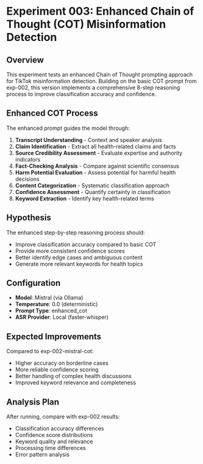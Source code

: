 # Experiment 003: Enhanced Chain of Thought (COT) Misinformation Detection

## Overview
This experiment tests an enhanced Chain of Thought prompting approach for TikTok misinformation detection. Building on the basic COT prompt from exp-002, this version implements a comprehensive 8-step reasoning process to improve classification accuracy and confidence.

## Enhanced COT Process
The enhanced prompt guides the model through:

1. **Transcript Understanding** - Context and speaker analysis
2. **Claim Identification** - Extract all health-related claims and facts  
3. **Source Credibility Assessment** - Evaluate expertise and authority indicators
4. **Fact-Checking Analysis** - Compare against scientific consensus
5. **Harm Potential Evaluation** - Assess potential for harmful health decisions
6. **Content Categorization** - Systematic classification approach
7. **Confidence Assessment** - Quantify certainty in classification
8. **Keyword Extraction** - Identify key health-related terms

## Hypothesis
The enhanced step-by-step reasoning process should:
- Improve classification accuracy compared to basic COT
- Provide more consistent confidence scores
- Better identify edge cases and ambiguous content
- Generate more relevant keywords for health topics

## Configuration
- **Model**: Mistral (via Ollama)
- **Temperature**: 0.0 (deterministic)
- **Prompt Type**: enhanced_cot
- **ASR Provider**: Local (faster-whisper)

## Expected Improvements
Compared to exp-002-mistral-cot:
- Higher accuracy on borderline cases
- More reliable confidence scoring
- Better handling of complex health discussions
- Improved keyword relevance and completeness

## Analysis Plan
After running, compare with exp-002 results:
- Classification accuracy differences
- Confidence score distributions  
- Keyword quality and relevance
- Processing time differences
- Error pattern analysis